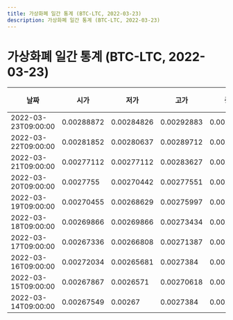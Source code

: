 ```yaml
---
title: 가상화폐 일간 통계 (BTC-LTC, 2022-03-23)
description: 가상화폐 일간 통계 (BTC-LTC, 2022-03-23)
---
```


가상화폐 일간 통계 (BTC-LTC, 2022-03-23)
===

|날짜|시가|저가|고가|종가|비고|
|--|--|--|--|--|--|
|2022-03-23T09:00:00|0.00288872|0.00284826|0.00292883|0.00285176|    |
|2022-03-22T09:00:00|0.00281852|0.00280637|0.00289712|0.002897|    |
|2022-03-21T09:00:00|0.00277112|0.00277112|0.00283627|0.00281852|    |
|2022-03-20T09:00:00|0.0027755|0.00270442|0.00277551|0.00277489|    |
|2022-03-19T09:00:00|0.00270455|0.00268629|0.00275997|0.00275997|    |
|2022-03-18T09:00:00|0.00269866|0.00269866|0.00273434|0.00273434|    |
|2022-03-17T09:00:00|0.00267336|0.00266808|0.00271387|0.00271387|    |
|2022-03-16T09:00:00|0.00272034|0.00265681|0.0027384|0.00269076|    |
|2022-03-15T09:00:00|0.00267867|0.0026571|0.00270618|0.00270618|    |
|2022-03-14T09:00:00|0.00267549|0.00267|0.0027384|0.00268107|    |
